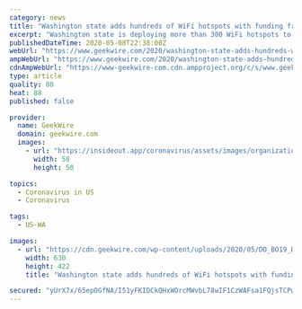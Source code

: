 ```yaml
---
category: news
title: "Washington state adds hundreds of WiFi hotspots with funding from Microsoft"
excerpt: "Washington state is deploying more than 300 WiFi hotspots to help residents who are unable to access the internet due to the stay-home order. Microsoft and Avista Foundation are funding the program."
publishedDateTime: 2020-05-08T22:38:00Z
webUrl: "https://www.geekwire.com/2020/washington-state-adds-hundreds-wifi-hotspots-funding-microsoft/"
ampWebUrl: "https://www.geekwire.com/2020/washington-state-adds-hundreds-wifi-hotspots-funding-microsoft/amp/"
cdnAmpWebUrl: "https://www-geekwire-com.cdn.ampproject.org/c/s/www.geekwire.com/2020/washington-state-adds-hundreds-wifi-hotspots-funding-microsoft/amp/"
type: article
quality: 88
heat: 88
published: false

provider:
  name: GeekWire
  domain: geekwire.com
  images:
    - url: "https://insideout.app/coronavirus/assets/images/organizations/geekwire.com-50x50.jpg"
      width: 50
      height: 50

topics:
  - Coronavirus in US
  - Coronavirus

tags:
  - US-WA

images:
  - url: "https://cdn.geekwire.com/wp-content/uploads/2020/05/DO_BO19_DriFi_YardSign-630x422.jpg"
    width: 630
    height: 422
    title: "Washington state adds hundreds of WiFi hotspots with funding from Microsoft"

secured: "yUrX7x/65epOGfNA/I51yFKIDCkQHxWOrcMWvbL78wIF1CzWAFsa1FQjsTCPwKJlzuENshRIfjroPQfsJErr9JdUAsQmsSug18rOd1FdrlqaCx0V9Xluk/JoDeXE4aauhStNpNG2Tlalbzd8sebc8AbL7NyYepWAENg/cslkF173vvxUaTvkIwd+2u09VnoHnhIYZ2t4Qyz6hKtgJD2xGyqEhnJ7vrb/ZGsLXHmAIG0rZJRP+PA1dy0oIA642J1QgbwZi/Ayz7VCkysEDG8WD8UBoo0dGWqe0BMhyHnQaFAgV7lP6ZexU5ifsjbKIU+GoEMjDgwxarqUbs8uEDkvRK9+NKQFpxfixvYNldDBPSj3GlOoTi9WVl64cG9ru5a9P4opAD1E1oOIV3+Z/VS+wYM6SYigHBUm8OOmW8wvuwSjcSpd4SC46kJ7GKOEZ/Hv9kwhZg8OxQ5Ihk2vd6ZO1DziYTGs6M/yrL5TSEsJiv8=;IuqmkXPQAAHWv32vM4jnbA=="
---
```


